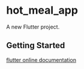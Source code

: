 # hot_meal_app

A new Flutter project.

## Getting Started





[flutter online documentation](https://flutter.dev/docs)
